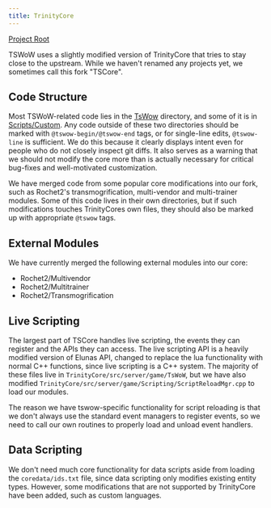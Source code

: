```yaml
---
title: TrinityCore
---
```


[Project Root](https://github.com/tswow/TrinityCore/tree/tswow)

TSWoW uses a slightly modified version of TrinityCore that tries to stay close to the upstream. While we haven't renamed any projects yet, we sometimes call this fork "TSCore".

## Code Structure

Most TSWoW-related code lies in the [TsWow](https://github.com/tswow/TrinityCore/tree/tswow/src/server/game/Tswow) directory, and some of it is in [Scripts/Custom](https://github.com/tswow/TrinityCore/tree/tswow/src/server/scripts/Custom). Any code outside of these two directories should be marked with `@tswow-begin/@tswow-end` tags, or for single-line edits, `@tswow-line` is sufficient. We do this because it clearly displays intent even for people who do not closely inspect git diffs. It also serves as a warning that we should not modify the core more than is actually necessary for critical bug-fixes and well-motivated customization.

We have merged code from some popular core modifications into our fork, such as Rochet2's transmogrification, multi-vendor and multi-trainer modules. Some of this code lives in their own directories, but if such modifications touches TrinityCores own files, they should also be marked up with appropriate `@tswow` tags. 

## External Modules

We have currently merged the following external modules into our core:

- Rochet2/Multivendor
- Rochet2/Multitrainer
- Rochet2/Transmogrification

## Live Scripting

The largest part of TSCore handles live scripting, the events they can register and the APIs they can access. The live scripting API is a heavily modified version of Elunas API, changed to replace the lua functionality with normal C++ functions, since live scripting is a C++ system. The majority of these files live in `TrinityCore/src/server/game/TsWoW`, but we have also modified `TrinityCore/src/server/game/Scripting/ScriptReloadMgr.cpp` to load our modules. 

The reason we have tswow-specific functionality for script reloading is that we don't always use the standard event managers to register events, so we need to call our own routines to properly load and unload event handlers.

## Data Scripting

We don't need much core functionality for data scripts aside from loading the `coredata/ids.txt` file, since data scripting only modifies existing entity types. However, some modifications that are not supported by TrinityCore have been added, such as custom languages.